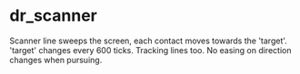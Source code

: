 # dr_scanner
Scanner line sweeps the screen, each contact moves towards the 'target'. 'target' changes every 600 ticks. Tracking lines too. No easing on direction changes when pursuing.
